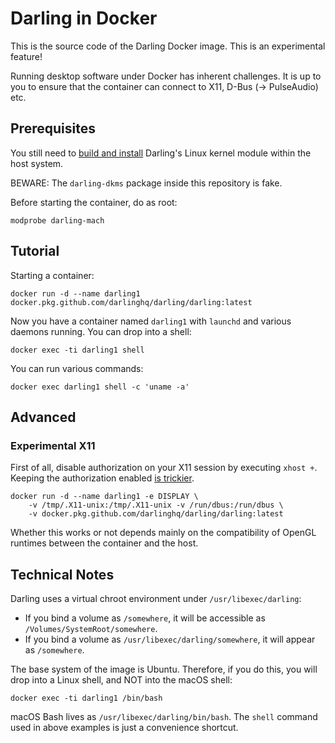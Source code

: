 # Darling in Docker

This is the source code of the Darling Docker image. This is an experimental feature!

Running desktop software under Docker has inherent challenges. It is up to you to ensure that the container can connect to X11, D-Bus (-> PulseAudio) etc.

## Prerequisites

You still need to [build and install](https://docs.darlinghq.org/build-instructions.html) Darling's Linux kernel module within the host system.

BEWARE: The `darling-dkms` package inside this repository is fake.

Before starting the container, do as root:
```
modprobe darling-mach
```

## Tutorial

Starting a container:

```
docker run -d --name darling1 docker.pkg.github.com/darlinghq/darling/darling:latest
```

Now you have a container named `darling1` with `launchd` and various daemons running. You can drop into a shell:

```
docker exec -ti darling1 shell
```

You can run various commands:

```
docker exec darling1 shell -c 'uname -a'
```

## Advanced

### Experimental X11

First of all, disable authorization on your X11 session by executing `xhost +`. Keeping the authorization enabled [is trickier](https://stackoverflow.com/a/25280523/479753).

```
docker run -d --name darling1 -e DISPLAY \
    -v /tmp/.X11-unix:/tmp/.X11-unix -v /run/dbus:/run/dbus \
    -v docker.pkg.github.com/darlinghq/darling/darling:latest
```

Whether this works or not depends mainly on the compatibility of OpenGL runtimes between the container and the host.

## Technical Notes

Darling uses a virtual chroot environment under `/usr/libexec/darling`:

* If you bind a volume as `/somewhere`, it will be accessible as `/Volumes/SystemRoot/somewhere`.
* If you bind a volume as `/usr/libexec/darling/somewhere`, it will appear as `/somewhere`.

The base system of the image is Ubuntu. Therefore, if you do this, you will drop into a Linux shell, and NOT into the macOS shell:

```
docker exec -ti darling1 /bin/bash
```

macOS Bash lives as `/usr/libexec/darling/bin/bash`. The `shell` command used in above examples is just a convenience shortcut.
